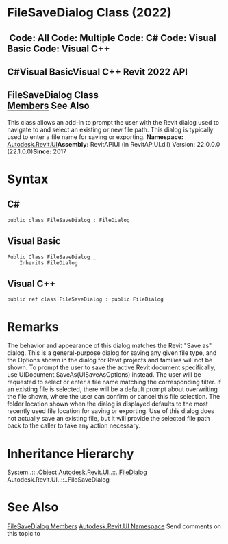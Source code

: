 # FileSaveDialog Class (2022)

﻿
 Code: All Code: Multiple Code: C# Code: Visual Basic Code: Visual C++   
---  
C#Visual BasicVisual C++
Revit 2022 API  
---  
FileSaveDialog Class  
[Members](1b64fcfc-02f0-d317-f182-360e3737c85a.md "FileSaveDialog Members") See Also  
---  
This class allows an add-in to prompt the user with the Revit dialog used to navigate to and select an existing or new file path. This dialog is typically used to enter a file name for saving or exporting. 
**Namespace:** [Autodesk.Revit.UI](e86fd90a-8957-02a6-da7f-ced248966e3e.md "Autodesk.Revit.UI Namespace")**Assembly:** RevitAPIUI (in RevitAPIUI.dll) Version: 22.0.0.0 (22.1.0.0)**Since:** 2017 
# Syntax
C#  
---  
```text
public class FileSaveDialog : FileDialog
```
  
Visual Basic  
---  
```text
Public Class FileSaveDialog _
	Inherits FileDialog
```
  
Visual C++  
---  
```text
public ref class FileSaveDialog : public FileDialog
```
  
# Remarks
The behavior and appearance of this dialog matches the Revit "Save as" dialog. This is a general-purpose dialog for saving any given file type, and the Options shown in the dialog for Revit projects and families will not be shown. To prompt the user to save the active Revit document specifically, use UIDocument.SaveAs(UISaveAsOptions) instead.
The user will be requested to select or enter a file name matching the corresponding filter. If an existing file is selected, there will be a default prompt about overwriting the file shown, where the user can confirm or cancel this file selection.
The folder location shown when the dialog is displayed defaults to the most recently used file location for saving or exporting.
Use of this dialog does not actually save an existing file, but it will provide the selected file path back to the caller to take any action necessary.
# Inheritance Hierarchy
System..::..Object [Autodesk.Revit.UI..::..FileDialog](99bb6529-12de-a126-50f7-39346dd5b48d.md "FileDialog Class") Autodesk.Revit.UI..::..FileSaveDialog
# See Also
[FileSaveDialog Members](1b64fcfc-02f0-d317-f182-360e3737c85a.md "FileSaveDialog Members")
[Autodesk.Revit.UI Namespace](e86fd90a-8957-02a6-da7f-ced248966e3e.md "Autodesk.Revit.UI Namespace")
Send comments on this topic to 